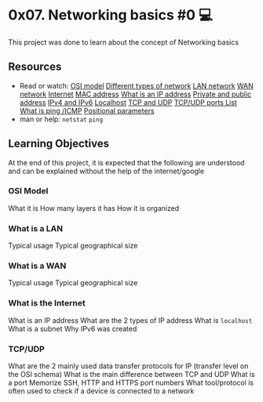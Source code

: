 # 0x07. Networking basics #0 :computer:
This project was done to learn about the concept of Networking basics

## Resources
* Read or watch:
[OSI model](https://intranet.alxswe.com/rltoken/k2uCsynicuNbu1cAQhXqVQ)
[Different types of network](https://intranet.alxswe.com/rltoken/XW3ZGm5Ya_a8XVDXcAKT_A)
[LAN network](https://intranet.alxswe.com/rltoken/en370-Hrwgi_GUvFcg3bKg)
[WAN network](https://intranet.alxswe.com/rltoken/Ah1EKqnINR85lM4P2WnLSw)
[Internet](https://intranet.alxswe.com/rltoken/Lwh9xQxFD4dWh5sIApXI1g)
[MAC address](https://intranet.alxswe.com/rltoken/j-Wp-YRvFTVP04SpIeRzHQ)
[What is an IP address](https://intranet.alxswe.com/rltoken/HaZZvrmGaQ3U7ZLDYgZb6w)
[Private and public address](https://intranet.alxswe.com/rltoken/OPJCZYuWSEXLIZOqU9Uc0A)
[IPv4 and IPv6](https://intranet.alxswe.com/rltoken/M8g-egWLlldTl6Y0QECdwA)
[Localhost](https://intranet.alxswe.com/rltoken/7lj-zoZQ7xFTkj4MTyos_g)
[TCP and UDP](https://intranet.alxswe.com/rltoken/uJbs8E9-FyATfsELpmtTIg)
[TCP/UDP ports List](https://intranet.alxswe.com/rltoken/4PYkqDfOvIZZb9aUPGOOzQ)
[What is ping /ICMP](https://intranet.alxswe.com/rltoken/3zBgO6r2M1Q8lUVt9g8aJw)
[Positional parameters](https://intranet.alxswe.com/rltoken/ZbMHH3jmxFhcrbigVy15iw)
* man or help:
`netstat`
`ping`

## Learning Objectives
At the end of this project, it is expected that the following are understood and can be explained without the help of the internet/google

### OSI Model
What it is
How many layers it has
How it is organized

### What is a LAN
Typical usage
Typical geographical size

### What is a WAN
Typical usage
Typical geographical size

### What is the Internet
What is an IP address
What are the 2 types of IP address
What is `localhost`
What is a subnet
Why IPv6 was created

### TCP/UDP
What are the 2 mainly used data transfer protocols for IP (transfer level on the OSI schema)
What is the main difference between TCP and UDP
What is a port
Memorize SSH, HTTP and HTTPS port numbers
What tool/protocol is often used to check if a device is connected to a network
